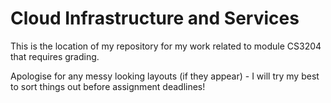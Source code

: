# Cloud Infrastructure and Services

This is the location of my repository for my work related to module CS3204 that requires grading.

Apologise for any messy looking layouts (if they appear) - I will try my best to sort things out before assignment deadlines!